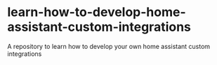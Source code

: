 # learn-how-to-develop-home-assistant-custom-integrations
A repository to learn how to develop your own home assistant custom integrations
